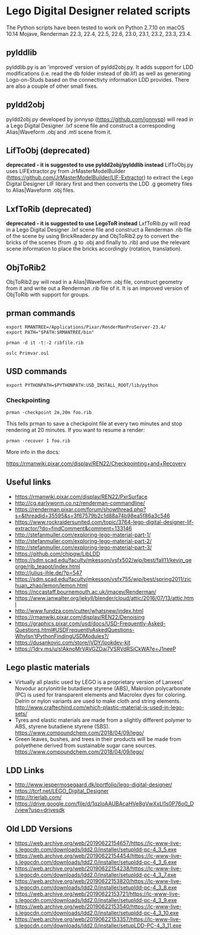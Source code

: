 # Lego Digital Designer related scripts
The Python scripts have been tested to work on Python 2.7.10 on macOS 10.14 Mojave, Renderman 22.3, 22.4, 22.5, 22.6, 23.0, 23.1, 23.2, 23.3, 23.4.

## pylddlib
pylddlib.py is an 'improved' version of pyldd2obj.py. It adds support for LDD modifications (i.e. read the db folder instead of db.lif) as well as generating Logo-on-Studs based on the connectivty information LDD provides. There are also a couple of other small fixes.

## pyldd2obj
pyldd2obj.py developed by jonnysp (https://github.com/jonnysp) will read in a Lego Digital Designer .lxf scene file and construct a corresponding Alias|Waveform .obj and .mtl scene from it.

## LifToObj (deprecated)
**deprecated - it is suggested to use pyldd2obj/pylddlib instead**
LifToObj.py uses LIFExtractor.py from JrMasterModelBuilder (https://github.com/JrMasterModelBuilder/LIF-Extractor) to extract the Lego Digital Designer LIF library first and then converts the LDD .g geometry files to Alias|Waveform .obj files.

## LxfToRib (deprecated)
**deprecated - it is suggested to use LegoToR instead**
LxfToRib.py will read in a Lego Digital Designer .lxf scene file and construct a Renderman .rib file of the scene by using BrickReader.py and ObjToRib2.py to convert the bricks of the scenes (from .g to .obj and finally to .rib) and use the relevant scene information to place the bricks accordingly (rotation, translation).

## ObjToRib2
ObjToRib2.py will read in a Alias|Waveform .obj file, construct geometry from it and write out a Renderman .rib file of it.
It is an improved version of ObjToRib with support for groups.

## prman commands
```terminal
export RMANTREE=/Applications/Pixar/RenderManProServer-23.4/
export PATH="$PATH:$RMANTREE/bin"

prman -d it -t:-2 ribfile.rib

oslc Primvar.osl
```

## USD commands
```terminal
export PYTHONPATH=$PYTHONPATH:USD_INSTALL_ROOT/lib/python
```

### Checkpointing

```terminal
prman -checkpoint 2m,20m foo.rib
```

This tells prman to save a checkpoint file at every two minutes and stop rendering at 20 minutes. If you want to resume a render:

```terminal
prman -recover 1 foo.rib
```

More info in the docs:

https://rmanwiki.pixar.com/display/REN22/Checkpointing+and+Recovery


## Useful links

* https://rmanwiki.pixar.com/display/REN22/PxrSurface
* http://cg.earlyworm.co.nz/renderman-commandline/
* https://renderman.pixar.com/forum/showthread.php?s=&threadid=35595&s=3f67579b2c1d88a74b98ea5f86a3c546
* https://www.rockraidersunited.com/topic/3764-lego-digital-designer-lif-extractor/?do=findComment&comment=133146
* http://stefanmuller.com/exploring-lego-material-part-1/
* http://stefanmuller.com/exploring-lego-material-part-2/
* http://stefanmuller.com/exploring-lego-material-part-3/
* https://github.com/chipgw/LibLDD
* https://sdm.scad.edu/faculty/mkesson/vsfx502/wip/best/fall11/kevin_george/rib_teapot/index.html
* http://julius-ihle.de/?p=547
* https://sdm.scad.edu/faculty/mkesson/vsfx755/wip/best/spring2011/zichuan_zhao/lemon/lemon.html
* https://nccastaff.bournemouth.ac.uk/jmacey/Renderman/
* https://www.janwalter.org/jekyll/blender/cloud/attic/2016/07/13/attic.html
* http://www.fundza.com/cutter/whatsnew/index.html
* https://rmanwiki.pixar.com/display/REN22/Denoising
* https://graphics.pixar.com/usd/docs/USD-Frequently-Asked-Questions.html#USDFrequentlyAskedQuestions-WhyIsn'tPythonFindingUSDModules?/
* https://dusankovic.com/store/jVDY/lookdev-kit
* https://1drv.ms/u/s!AknoMrVAVGZDaj7VSRVdRSiCkWA?e=J1neeP

## Lego plastic materials

* Virtually all plastic used by LEGO is a proprietary version of Lanxess’ Novodur acrylonitrile butadiene styrene (ABS), Makrolon polycarbonate (PC) is used for transparent elements and Macrolex dyes for coloring. Delrin or nylon variants are used to make cloth and string elements. http://www.craftechind.com/which-plastic-material-is-used-in-lego-sets/
* Tyres and elastic materials are made from a slightly different polymer to ABS, styrene butadiene styrene (SBS). https://www.compoundchem.com/2018/04/09/lego/
* Green leaves, bushes, and trees in their products will be made from polyethene derived from sustainable sugar cane sources. https://www.compoundchem.com/2018/04/09/lego/

## LDD Links

* http://www.jespermosegaard.dk/portfolio/lego-digital-designer/
* https://tcrf.net/LEGO_Digital_Designer
* http://trierlab.com/
* https://drive.google.com/file/d/1qzIoAAUBAcaHVe8gVwXxLl1s0P76o0_D/view?usp=drivesdk

## Old LDD Versions

* https://web.archive.org/web/20190622154657/https://lc-www-live-s.legocdn.com/downloads/ldd2.0/installer/setupldd-pc-4_3_5.exe
* https://web.archive.org/web/20190622154454/https://lc-www-live-s.legocdn.com/downloads/ldd2.0/installer/setupldd-pc-4_3_6.exe
* https://web.archive.org/web/20190622154238/https://lc-www-live-s.legocdn.com/downloads/ldd2.0/installer/setupldd-pc-4_3_7.exe
* https://web.archive.org/web/20190622153820/https://lc-www-live-s.legocdn.com/downloads/ldd2.0/installer/setupldd-pc-4_3_8.exe
* https://web.archive.org/web/20190622153721/https://lc-www-live-s.legocdn.com/downloads/ldd2.0/installer/setupldd-pc-4_3_9.exe
* https://web.archive.org/web/20190622153540/https://lc-www-live-s.legocdn.com/downloads/ldd2.0/installer/setupldd-pc-4_3_10.exe
* https://web.archive.org/web/20190622153357/https://lc-www-live-s.legocdn.com/downloads/ldd2.0/installer/setupLDD-PC-4_3_11.exe

